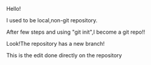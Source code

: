 Hello!

I used to be local,non-git repository.

After few steps and using "git init",I become a git repo!!

Look!The repository has a new branch!

This is the edit done directly on the repository
